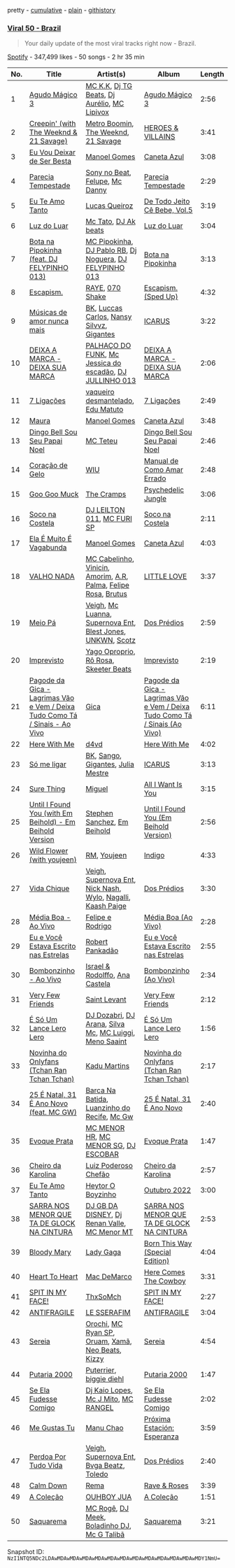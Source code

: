 pretty - [cumulative](/playlists/cumulative/37i9dQZEVXbMOkSwG072hV.md) - [plain](/playlists/plain/37i9dQZEVXbMOkSwG072hV) - [githistory](https://github.githistory.xyz/mackorone/spotify-playlist-archive/blob/main/playlists/plain/37i9dQZEVXbMOkSwG072hV)

### [Viral 50 \- Brazil](https://open.spotify.com/playlist/37i9dQZEVXbMOkSwG072hV)

> Your daily update of the most viral tracks right now \- Brazil.

[Spotify](https://open.spotify.com/user/spotify) - 347,499 likes - 50 songs - 2 hr 35 min

| No. | Title | Artist(s) | Album | Length |
|---|---|---|---|---|
| 1 | [Agudo Mágico 3](https://open.spotify.com/track/6Hio4nlyWL2WBL8nYlbuGt) | [MC K.K](https://open.spotify.com/artist/6TtI28JVtV3RufOCwLvHod), [Dj TG Beats](https://open.spotify.com/artist/6Eni0bpQP6Z3G2CIN7VJRh), [Dj Aurélio](https://open.spotify.com/artist/2aBp5B1hhPlvVWbocbfA6x), [MC Lipivox](https://open.spotify.com/artist/03R5vvmqjPsxS7Y5be6IAY) | [Agudo Mágico 3](https://open.spotify.com/album/5GPkEvr2pR1wCDXIGImKZD) | 2:56 |
| 2 | [Creepin' \(with The Weeknd & 21 Savage\)](https://open.spotify.com/track/2dHHgzDwk4BJdRwy9uXhTO) | [Metro Boomin](https://open.spotify.com/artist/0iEtIxbK0KxaSlF7G42ZOp), [The Weeknd](https://open.spotify.com/artist/1Xyo4u8uXC1ZmMpatF05PJ), [21 Savage](https://open.spotify.com/artist/1URnnhqYAYcrqrcwql10ft) | [HEROES & VILLAINS](https://open.spotify.com/album/7txGsnDSqVMoRl6RQ9XyZP) | 3:41 |
| 3 | [Eu Vou Deixar de Ser Besta](https://open.spotify.com/track/6LApHv7VpoFUj9s38JWOTi) | [Manoel Gomes](https://open.spotify.com/artist/2TjH3yhwPkVDvc6U5GWwQ8) | [Caneta Azul](https://open.spotify.com/album/5VFcM61xPRTvg0GQnXFsv8) | 3:08 |
| 4 | [Parecia Tempestade](https://open.spotify.com/track/4nkhQr9Jp58ts1OncBX6xP) | [Sony no Beat](https://open.spotify.com/artist/4cMT9oSbMRlVPrkFyZAtzb), [Felupe](https://open.spotify.com/artist/1VfZSS1zUo2URLAriN3zZs), [Mc Danny](https://open.spotify.com/artist/3PZTvUS5fUUhV3EKAjqdZk) | [Parecia Tempestade](https://open.spotify.com/album/6BAy5WlPVBYzeBDDLd32Jk) | 2:29 |
| 5 | [Eu Te Amo Tanto](https://open.spotify.com/track/0i4Rf3MmRWfFuwe0lGOhMB) | [Lucas Queiroz](https://open.spotify.com/artist/67qKgZwBs9k7OVNvs0xex5) | [De Todo Jeito Cê Bebe, Vol.5](https://open.spotify.com/album/31JkLIxD1XtQFByWQw0a6X) | 3:19 |
| 6 | [Luz do Luar](https://open.spotify.com/track/6eNRGL6Nkdg7RhJtmbcl0j) | [Mc Tato](https://open.spotify.com/artist/7lc98VPDdogFv3eLfCX7sq), [DJ Ak beats](https://open.spotify.com/artist/685uhJgfQlrMNuarOzgyea) | [Luz do Luar](https://open.spotify.com/album/6HKHaxZfCQWCD74H12NKy4) | 3:04 |
| 7 | [Bota na Pipokinha \(feat\. DJ FELYPINHO 013\)](https://open.spotify.com/track/5Yt3AV2nXQdPqdknyLtJk0) | [MC Pipokinha](https://open.spotify.com/artist/7BT8x82CjBZUjJy6xj1G3O), [DJ Pablo RB](https://open.spotify.com/artist/4N4HofKkmZkBZKITLfNsPW), [Dj Noguera](https://open.spotify.com/artist/0MZhY7jnMJSs7zq4biT2z0), [DJ FELYPINHO 013](https://open.spotify.com/artist/6ReTdS1woQ2Qx7h8VwXRgS) | [Bota na Pipokinha](https://open.spotify.com/album/14CbKZQFhxi1LrATyLG0yH) | 3:13 |
| 8 | [Escapism.](https://open.spotify.com/track/5WxVXxCMRnvxUKFq40ELwq) | [RAYE](https://open.spotify.com/artist/5KKpBU5eC2tJDzf0wmlRp2), [070 Shake](https://open.spotify.com/artist/12Zk1DFhCbHY6v3xep2ZjI) | [Escapism\. \(Sped Up\)](https://open.spotify.com/album/1bdKI997loh6G68NED2cwX) | 4:32 |
| 9 | [Músicas de amor nunca mais](https://open.spotify.com/track/6RgXU5moRK2kNovhLQV0Yq) | [BK](https://open.spotify.com/artist/1YOVBTvznjiDvtAj4ExHeo), [Luccas Carlos](https://open.spotify.com/artist/5WFFFHVqeVk5tLuYh2KjQy), [Nansy Silvvz](https://open.spotify.com/artist/2eKpDydKIHp3fkST2ZDB8s), [Gigantes](https://open.spotify.com/artist/6IRQqK4ODeABKC4kLRoiHe) | [ICARUS](https://open.spotify.com/album/4YxPiDQY2qbVb0tJHEhAxS) | 3:22 |
| 10 | [DEIXA A MARCA \- DEIXA SUA MARCA](https://open.spotify.com/track/3m3n68Cl1Lw4hVV2T1PkTB) | [PALHAÇO DO FUNK](https://open.spotify.com/artist/7ahhyMcYSudNDKeSbjzdcG), [Mc Jessica do escadão](https://open.spotify.com/artist/5GL61oWz7b59KKnJfzlgrC), [DJ JULLINHO 013](https://open.spotify.com/artist/2aeGWevGIYz2abbL373HVk) | [DEIXA A MARCA \- DEIXA SUA MARCA](https://open.spotify.com/album/5RFTuDAi9ChHVjR4Ax5U1v) | 2:06 |
| 11 | [7 Ligações](https://open.spotify.com/track/5TafECxsAuQHec0pbCetnW) | [vaqueiro desmantelado](https://open.spotify.com/artist/60k7um8B3hK7IID8qIZfQs), [Edu Matuto](https://open.spotify.com/artist/0ETDS7UgEhnskP0MD5i7AL) | [7 Ligações](https://open.spotify.com/album/0evvuV0Q3BZKfLNwxJIRTL) | 2:49 |
| 12 | [Maura](https://open.spotify.com/track/3HfYgQHe2QLdkezJ7MlQUJ) | [Manoel Gomes](https://open.spotify.com/artist/2TjH3yhwPkVDvc6U5GWwQ8) | [Caneta Azul](https://open.spotify.com/album/5VFcM61xPRTvg0GQnXFsv8) | 3:48 |
| 13 | [Dingo Bell Sou Seu Papai Noel](https://open.spotify.com/track/3FVa8w6BinFb4ryNFg2Ta0) | [MC Teteu](https://open.spotify.com/artist/2pV4eqEWsHrgwSbuAg2fmi) | [Dingo Bell Sou Seu Papai Noel](https://open.spotify.com/album/1qbDmvDuq9h5ySi6re50RH) | 2:46 |
| 14 | [Coração de Gelo](https://open.spotify.com/track/7nFvKgVumc9FcU97zGjjei) | [WIU](https://open.spotify.com/artist/3MrDVzg7ZXaYMyQmbDInr7) | [Manual de Como Amar Errado](https://open.spotify.com/album/7wUbINCiBbmMPH50g1bg3I) | 2:48 |
| 15 | [Goo Goo Muck](https://open.spotify.com/track/3EEd6ldsPat620GVYMEhOP) | [The Cramps](https://open.spotify.com/artist/4lYtGx5NZQJHsMyhHc5iz3) | [Psychedelic Jungle](https://open.spotify.com/album/111E8uRgwGQo9YJJBvpALn) | 3:06 |
| 16 | [Soco na Costela](https://open.spotify.com/track/4XLRUDOfh1NR8GKmUf12Wc) | [DJ LEILTON 011](https://open.spotify.com/artist/0xVU5miS2fP17pp1BaE0N5), [MC FURI SP](https://open.spotify.com/artist/08zGM1dFzkWuPJ0rpz5Tq4) | [Soco na Costela](https://open.spotify.com/album/6uVVN8UXzrfbssJ5VqEcGX) | 2:11 |
| 17 | [Ela É Muito É Vagabunda](https://open.spotify.com/track/2IiPAtpLCy6j1myV1X6Qq3) | [Manoel Gomes](https://open.spotify.com/artist/2TjH3yhwPkVDvc6U5GWwQ8) | [Caneta Azul](https://open.spotify.com/album/5VFcM61xPRTvg0GQnXFsv8) | 4:03 |
| 18 | [VALHO NADA](https://open.spotify.com/track/18XOY618zQH4bFw3TgVT9L) | [MC Cabelinho](https://open.spotify.com/artist/1WQBwwssN6r8DSjUlkyUGW), [Vinicin](https://open.spotify.com/artist/6GF33PalPVxh4sMpbHir0F), [Amorim](https://open.spotify.com/artist/3FVZlbowUWV4h0nKFKVb0a), [A.R](https://open.spotify.com/artist/7KEZl3nvHOJaaLZUo1wLwc), [Palma](https://open.spotify.com/artist/5M5Fa00P9Ur9hh3MnqHUQC), [Felipe Rosa](https://open.spotify.com/artist/3de56pt399CWcGlNa7kB5N), [Brutus](https://open.spotify.com/artist/4X7RS8ZUL2fsYifgzuN7l5) | [LITTLE LOVE](https://open.spotify.com/album/0YSpRv5TQFxz2im8ijEglV) | 3:37 |
| 19 | [Meio Pá](https://open.spotify.com/track/7qDX7v5im9GW4Mf5WJu6y3) | [Veigh](https://open.spotify.com/artist/4YqwRbMLqGHRHLS1w2ZKse), [Mc Luanna](https://open.spotify.com/artist/6VpdTQWCRE01WVoEuby2a6), [Supernova Ent](https://open.spotify.com/artist/3prRKGJz16RRMRSIM97nHw), [Blest Jones](https://open.spotify.com/artist/58zckWmoqAOoqPtZggJ9OZ), [UNKWN](https://open.spotify.com/artist/1hKoauICyrx7JojasOI1EU), [Scotz](https://open.spotify.com/artist/2rb4yUz7taAlwIu5hobMv4) | [Dos Prédios](https://open.spotify.com/album/7ARyKbobUo0oE30Arwe67d) | 2:59 |
| 20 | [Imprevisto](https://open.spotify.com/track/0oZrvoCYEbKGCsU7cQqNnw) | [Yago Oproprio](https://open.spotify.com/artist/7HoPy2YmahCCaYaFSFq497), [Rô Rosa](https://open.spotify.com/artist/5Et1UarIEfiHvErAJSer9B), [Skeeter Beats](https://open.spotify.com/artist/42xf1iqSOZluDWJ8RW2B9H) | [Imprevisto](https://open.spotify.com/album/4KbiGCm9vDI0dLXwGGXktY) | 2:19 |
| 21 | [Pagode da Gica \- Lagrimas Vão e Vem / Deixa Tudo Como Tá / Sinais \- Ao Vivo](https://open.spotify.com/track/7kxMt5StiYL1VX8rJqAXgg) | [Gica](https://open.spotify.com/artist/7IJg3wMcpenY5IFnflOcaV) | [Pagode da Gica \- Lagrimas Vão e Vem / Deixa Tudo Como Tá / Sinais \(Ao Vivo\)](https://open.spotify.com/album/0Xqf0SgtBKfrquMvJlFFJM) | 6:11 |
| 22 | [Here With Me](https://open.spotify.com/track/78Sw5GDo6AlGwTwanjXbGh) | [d4vd](https://open.spotify.com/artist/5y8tKLUfMvliMe8IKamR32) | [Here With Me](https://open.spotify.com/album/0OuoHWf8yB0TPzoBWw1R1S) | 4:02 |
| 23 | [Só me ligar](https://open.spotify.com/track/31ySVMbs7U8LOuy7w4McR9) | [BK](https://open.spotify.com/artist/1YOVBTvznjiDvtAj4ExHeo), [Sango](https://open.spotify.com/artist/7e3FtKBIPLrIVm8g1FJMVg), [Gigantes](https://open.spotify.com/artist/6IRQqK4ODeABKC4kLRoiHe), [Julia Mestre](https://open.spotify.com/artist/1FnGKreDca8xq3juSi5hAE) | [ICARUS](https://open.spotify.com/album/4YxPiDQY2qbVb0tJHEhAxS) | 3:13 |
| 24 | [Sure Thing](https://open.spotify.com/track/0JXXNGljqupsJaZsgSbMZV) | [Miguel](https://open.spotify.com/artist/360IAlyVv4PCEVjgyMZrxK) | [All I Want Is You](https://open.spotify.com/album/493HYe7N5pleudEZRyhE7R) | 3:15 |
| 25 | [Until I Found You \(with Em Beihold\) \- Em Beihold Version](https://open.spotify.com/track/1Y3LN4zO1Edc2EluIoSPJN) | [Stephen Sanchez](https://open.spotify.com/artist/5XKFrudbV4IiuE5WuTPRmT), [Em Beihold](https://open.spotify.com/artist/7o2ZQYM7nTsaVdkXY38UAA) | [Until I Found You \(Em Beihold Version\)](https://open.spotify.com/album/7ARtQpvnPN2ucbmVHngLOs) | 2:56 |
| 26 | [Wild Flower \(with youjeen\)](https://open.spotify.com/track/1AZjCZSGEjlxUufFQwSszF) | [RM](https://open.spotify.com/artist/2auC28zjQyVTsiZKNgPRGs), [Youjeen](https://open.spotify.com/artist/4wVcCedmr7FHtUlFnIeJIG) | [Indigo](https://open.spotify.com/album/2wGinO7YWLHN2sULIr4a7v) | 4:33 |
| 27 | [Vida Chique](https://open.spotify.com/track/5ffDENIdtByAZxHpuuj9li) | [Veigh](https://open.spotify.com/artist/4YqwRbMLqGHRHLS1w2ZKse), [Supernova Ent](https://open.spotify.com/artist/3prRKGJz16RRMRSIM97nHw), [Nick Nash](https://open.spotify.com/artist/7lV9UKOAid7KrNxHazg8Sg), [Wylo](https://open.spotify.com/artist/56l3zYVU89SjFJXyoOdsBg), [Nagalli](https://open.spotify.com/artist/6TPJK8tv3AKKSsw0lENTQk), [Kaash Paige](https://open.spotify.com/artist/0f2YkMXwFNJNSX7MymevKE) | [Dos Prédios](https://open.spotify.com/album/7ARyKbobUo0oE30Arwe67d) | 3:30 |
| 28 | [Média Boa \- Ao Vivo](https://open.spotify.com/track/1dMyIigB6MDsfD3xuG6TbO) | [Felipe e Rodrigo](https://open.spotify.com/artist/7gZu6kPnY9enEi5FvgTO4F) | [Média Boa \(Ao Vivo\)](https://open.spotify.com/album/15FjGqqvJgrSc4DowwwBKj) | 2:28 |
| 29 | [Eu e Você Estava Escrito nas Estrelas](https://open.spotify.com/track/2aM5L9T3ZGa3ynT4QbU6so) | [Robert Pankadão](https://open.spotify.com/artist/2Ihc7rPq0KgcynapOJ0jMI) | [Eu e Você Estava Escrito nas Estrelas](https://open.spotify.com/album/7EvwFOHns8GMJ4AZdCBd4x) | 2:55 |
| 30 | [Bombonzinho \- Ao Vivo](https://open.spotify.com/track/4o6v3Oooyt7HF20idztRD4) | [Israel & Rodolffo](https://open.spotify.com/artist/41QLxRXlc2NwfJZkHGHKid), [Ana Castela](https://open.spotify.com/artist/2CKOmarVWvWqkNWUatHCex) | [Bombonzinho \(Ao Vivo\)](https://open.spotify.com/album/2VXbLDxcWq4K4gsAEtLbBs) | 2:34 |
| 31 | [Very Few Friends](https://open.spotify.com/track/2L0PRavRIQIjVcZK4Qgfgi) | [Saint Levant](https://open.spotify.com/artist/5ZZsFnpO7frU8h5xH1wtjT) | [Very Few Friends](https://open.spotify.com/album/02dJ5uhNo9npWtD9tnpD0y) | 2:12 |
| 32 | [É Só Um Lance Lero Lero](https://open.spotify.com/track/5DoYLtsVnNMcrgpMdEPOsI) | [DJ Dozabri](https://open.spotify.com/artist/06e0gXtUpvgPUZFrR2ywsg), [DJ Arana](https://open.spotify.com/artist/22RXQj1gd5zEbcRjdxiJbu), [Silva Mc](https://open.spotify.com/artist/7v4hw85pzG0M9kJHlBGsi3), [MC Luiggi](https://open.spotify.com/artist/3Ie7tlw7AZSqd9GNFjCRAP), [Meno Saaint](https://open.spotify.com/artist/6JX06TYY9weAIjfnzFWqZL) | [É Só Um Lance Lero Lero](https://open.spotify.com/album/4On1CDfCz6TG3oW3BTVySP) | 1:56 |
| 33 | [Novinha do Onlyfans \(Tchan Ran Tchan Tchan\)](https://open.spotify.com/track/0oB3IBEhbmgTrL7mV0VnFq) | [Kadu Martins](https://open.spotify.com/artist/57VQCKnZ9nhS7bvoviXuZK) | [Novinha do Onlyfans \(Tchan Ran Tchan Tchan\)](https://open.spotify.com/album/7vcEsYmKQdxArrMI7euRGw) | 2:17 |
| 34 | [25 É Natal, 31 É Ano Novo \(feat\. MC GW\)](https://open.spotify.com/track/0qdmtPBXo9maD7z8YYWA1i) | [Barca Na Batida](https://open.spotify.com/artist/1Bg1sE2gUJKKP3m6betC2Z), [Luanzinho do Recife](https://open.spotify.com/artist/16U5nhRND5RH4wYyvhIPBe), [Mc Gw](https://open.spotify.com/artist/0f1IECbrVV952unZkzrsg2) | [25 É Natal, 31 É Ano Novo](https://open.spotify.com/album/5wryKJCOHnnnTBSrXG8oIB) | 2:40 |
| 35 | [Evoque Prata](https://open.spotify.com/track/1597vvneWf0zoQrg2D8yH6) | [MC MENOR HR](https://open.spotify.com/artist/33yjk1kQbu7otNngO5pQb8), [MC MENOR SG](https://open.spotify.com/artist/3hXocXy7cs7SZ1JLZUgKBp), [DJ ESCOBAR](https://open.spotify.com/artist/65tpb4BwAnD3HOUs8MC6TB) | [Evoque Prata](https://open.spotify.com/album/7cZr5DfcAIy3bSd6Ce84zE) | 1:47 |
| 36 | [Cheiro da Karolina](https://open.spotify.com/track/2M5rKoRbRzzVBSlkDN4MMh) | [Luiz Poderoso Chefão](https://open.spotify.com/artist/6LTXhD91f2rjmAq5f55sns) | [Cheiro da Karolina](https://open.spotify.com/album/4chZNnJM7cWC49zM5Zg0lI) | 2:57 |
| 37 | [Eu Te Amo Tanto](https://open.spotify.com/track/7Cb6RSj8LPDFNRvJnR4fER) | [Heytor O Boyzinho](https://open.spotify.com/artist/63AvvuzHyhj7O0apLUK5em) | [Outubro 2022](https://open.spotify.com/album/7f6rmrUSh1kSF1hGDsIkBt) | 3:00 |
| 38 | [SARRA NOS MENOR QUE TA DE GLOCK NA CINTURA](https://open.spotify.com/track/2N8MJun4bBUDCG92sSlpsS) | [DJ GB DA DISNEY](https://open.spotify.com/artist/141A3MG7O4f3lkJTwhCiHc), [Dj Renan Valle](https://open.spotify.com/artist/25H4QTGqIQKQXi1xmA2kxm), [MC Menor MT](https://open.spotify.com/artist/4EMRE0wdcc2xjv1PCmTqUU) | [SARRA NOS MENOR QUE TA DE GLOCK NA CINTURA](https://open.spotify.com/album/7xQwkgNguN6SUKwTNZwNCE) | 2:53 |
| 39 | [Bloody Mary](https://open.spotify.com/track/11BKm0j4eYoCPPpCONAVwA) | [Lady Gaga](https://open.spotify.com/artist/1HY2Jd0NmPuamShAr6KMms) | [Born This Way \(Special Edition\)](https://open.spotify.com/album/5maeycU97NHBgwRr2h2A4O) | 4:04 |
| 40 | [Heart To Heart](https://open.spotify.com/track/7EAMXbLcL0qXmciM5SwMh2) | [Mac DeMarco](https://open.spotify.com/artist/3Sz7ZnJQBIHsXLUSo0OQtM) | [Here Comes The Cowboy](https://open.spotify.com/album/67PsnkYVPNpEsZffyTWGgW) | 3:31 |
| 41 | [SPIT IN MY FACE!](https://open.spotify.com/track/1N8TTK1Uoy7UvQNUazfUt5) | [ThxSoMch](https://open.spotify.com/artist/4MvZhE1iuzttcoyepkpfdF) | [SPIT IN MY FACE!](https://open.spotify.com/album/2XurGuugADHAwF8gEYjtMA) | 2:27 |
| 42 | [ANTIFRAGILE](https://open.spotify.com/track/4fsQ0K37TOXa3hEQfjEic1) | [LE SSERAFIM](https://open.spotify.com/artist/4SpbR6yFEvexJuaBpgAU5p) | [ANTIFRAGILE](https://open.spotify.com/album/3u0ggfmK0vjuHMNdUbtaa9) | 3:04 |
| 43 | [Sereia](https://open.spotify.com/track/77UrDaIQq6JZIJWeLgJaRf) | [Orochi](https://open.spotify.com/artist/3rfM2cGqF6DB0kUyytMkXx), [MC Ryan SP](https://open.spotify.com/artist/75i9GaW2MJUgt4BkdUnuUY), [Oruam](https://open.spotify.com/artist/4yGgbQJMq9orWypwqtdzYT), [Xamã](https://open.spotify.com/artist/5YwzDz4RJfTiMHS4tdR5Lf), [Neo Beats](https://open.spotify.com/artist/6PERJZF7wohA034PAxDK0b), [Kizzy](https://open.spotify.com/artist/2NMYOlZHIEsSq7pp5jBjic) | [Sereia](https://open.spotify.com/album/56nuoKYRrbcBq73wUuSEyI) | 4:54 |
| 44 | [Putaria 2000](https://open.spotify.com/track/5Qjz1w6gyWje58AK2u0IMV) | [Puterrier](https://open.spotify.com/artist/0zbO4WWM2wJM3ulFmCbMwB), [biggie diehl](https://open.spotify.com/artist/4EEMmF8KqAKox5uogK8uhy) | [Putaria 2000](https://open.spotify.com/album/6PX62HEjc1VcSeGGrauuaC) | 1:47 |
| 45 | [Se Ela Fudesse Comigo](https://open.spotify.com/track/5tWPkPNY3hYQG1JOtp8ANC) | [Dj Kaio Lopes](https://open.spotify.com/artist/3clPt2S8kgKCRxb2XMajSY), [Mc J Mito](https://open.spotify.com/artist/0n57jUvvtDjkdrnbV7kOvB), [MC RANGEL](https://open.spotify.com/artist/5XXnw3rgo70cbJITcmYlpY) | [Se Ela Fudesse Comigo](https://open.spotify.com/album/3ZlaSjL2C4Kl9lkVwJRGF0) | 2:02 |
| 46 | [Me Gustas Tu](https://open.spotify.com/track/6b37xrsNCWYIUphFBazqD6) | [Manu Chao](https://open.spotify.com/artist/6wH6iStAh4KIaWfuhf0NYM) | [Próxima Estación: Esperanza](https://open.spotify.com/album/4t1LLdXiWTfoywqricztFo) | 3:59 |
| 47 | [Perdoa Por Tudo Vida](https://open.spotify.com/track/7zKqmAHGY8zm2UA4wT5ant) | [Veigh](https://open.spotify.com/artist/4YqwRbMLqGHRHLS1w2ZKse), [Supernova Ent](https://open.spotify.com/artist/3prRKGJz16RRMRSIM97nHw), [Bvga Beatz](https://open.spotify.com/artist/7saGN6a32YNpiMPo2SWJxE), [Toledo](https://open.spotify.com/artist/7I4OIWw3Zm4lUmt2QHnz30) | [Dos Prédios](https://open.spotify.com/album/7ARyKbobUo0oE30Arwe67d) | 2:40 |
| 48 | [Calm Down](https://open.spotify.com/track/3BnDvpeuGOj21Ir2aVEtQo) | [Rema](https://open.spotify.com/artist/46pWGuE3dSwY3bMMXGBvVS) | [Rave & Roses](https://open.spotify.com/album/0xrTH9uvOL1BoFAOR61zTG) | 3:39 |
| 49 | [A Coleção](https://open.spotify.com/track/5Ezk6ZDIQ5BguYF8kzZmdi) | [OUHBOY JUA](https://open.spotify.com/artist/7evJI9jaJ082JPpu7arMaZ) | [A Coleção](https://open.spotify.com/album/4jaJYOs7gzbsUoucGZJb0e) | 1:51 |
| 50 | [Saquarema](https://open.spotify.com/track/12R6npsSMx8g0k5GN19poM) | [MC Rogê](https://open.spotify.com/artist/3nD4yj5ojI0Xts9fhWw8ui), [DJ Meek](https://open.spotify.com/artist/2e3Qj18c2XIH9bHIVdoMYK), [Boladinho DJ](https://open.spotify.com/artist/07h4iWmJmlrSz6odV2mJgq), [Mc G Talibã](https://open.spotify.com/artist/3WqjZ3slxmWPlsKxJcAPMc) | [Saquarema](https://open.spotify.com/album/6iag686lb0KoIgWFuNdMws) | 3:21 |

Snapshot ID: `NzI1NTQ5NDc2LDAwMDAwMDAwMDAwMDAwMDAwMDAwMDAwMDAwMDAwMDAwMDAwMDY1NmU=`
